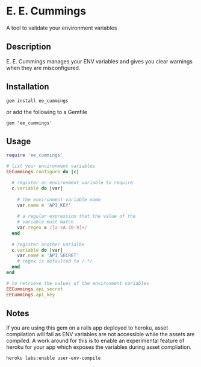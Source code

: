 E. E. Cummings
==========

A tool to validate your environment variables

## Description

E. E. Cummings manages your ENV variables and gives you clear warnings when they are misconfigured.

## Installation

```
gem install ee_cummings
```
or add the following to a Gemfile
```
gem 'ee_cummings'
```

## Usage

```ruby
require 'ee_cummings'

# list your environment variables
EECummings.configure do |c|

  # register an environment variable to require
  c.variable do |var|
  
    # the environment variable name
    var.name = 'API_KEY'
    
    # a regular expression that the value of the
    # variable must match
    var.regex = /[a-zA-Z0-9]+/
  end
  
  # register another varialbe
  c.variable do |var|
    var.name = 'API_SECRET'
    # regex is defaulted to /.*/
  end
end

# to retrieve the values of the environment variables
EECummings.api_secret
EECummings.api_key
```

## Notes

If you are using this gem on a rails app deployed to heroku,
asset compilation will fail as ENV variables are not accessible while
the assets are compiled. A work around for this is to enable an experimental
feature of heroku for your app which exposes the variables during asset compliation.

```
heroku labs:enable user-env-compile
```
